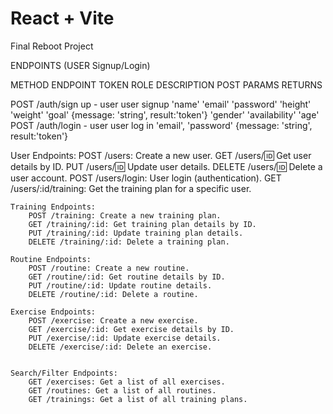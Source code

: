 # React + Vite

Final Reboot Project 

ENDPOINTS (USER Signup/Login)

METHOD   ENDPOINT         TOKEN      ROLE     DESCRIPTION         POST PARAMS                                    RETURNS 

POST     /auth/sign up      -     user     user signup    'name' 'email' 'password' 'height' 'weight' 'goal'     {message: 'string', result:'token'}
                                                                          'gender' 'availability'   'age'       
POST     /auth/login        -     user     user log in    'email', 'password'                                    {message: 'string', result:'token'}


 User Endpoints:
        POST /users: Create a new user.
        GET /users/:id: Get user details by ID.
        PUT /users/:id: Update user details.
        DELETE /users/:id: Delete a user account.
        POST /users/login: User login (authentication).
        GET /users/:id/training: Get the training plan for a specific user.

    Training Endpoints:
        POST /training: Create a new training plan.
        GET /training/:id: Get training plan details by ID.
        PUT /training/:id: Update training plan details.
        DELETE /training/:id: Delete a training plan.

    Routine Endpoints:
        POST /routine: Create a new routine.
        GET /routine/:id: Get routine details by ID.
        PUT /routine/:id: Update routine details.
        DELETE /routine/:id: Delete a routine.

    Exercise Endpoints:
        POST /exercise: Create a new exercise.
        GET /exercise/:id: Get exercise details by ID.
        PUT /exercise/:id: Update exercise details.
        DELETE /exercise/:id: Delete an exercise.


    Search/Filter Endpoints:
        GET /exercises: Get a list of all exercises.
        GET /routines: Get a list of all routines.
        GET /trainings: Get a list of all training plans.

